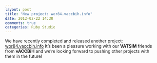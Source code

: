 ```yaml
---
layout: post
title: "New project: wor84.vaccbih.info"
date: 2012-02-22 14:30
comments: true
categories: Ruby Studio
---
```


We have recently completed and released another project: [wor84.vaccbih.info](http://wor84.vaccbih.info/) It’s been a pleasure working with our **VATSIM** friends from **vACCBiH** and we’re looking forward to pushing other projects with them in the future!
